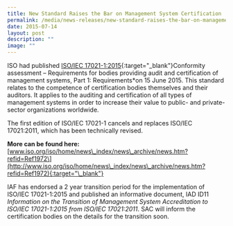 ```yaml
---
title: New Standard Raises the Bar on Management System Certification
permalink: /media/news-releases/new-standard-raises-the-bar-on-management-system-certification/
date: 2015-07-14
layout: post
description: ""
image: ""
---
```

ISO had published [ISO/IEC 17021-1:2015](http://www.iso.org/obp/ui/#iso:std:iso-iec:17021:-1:ed-1:v1:en){:target="\_blank"}Conformity assessment – Requirements for bodies providing audit and certification of management systems, Part 1: Requirements*on 15 June 2015. This standard relates to the competence of certification bodies themselves and their auditors. It applies to the auditing and certification of all types of management systems in order to increase their value to public- and private-sector organizations worldwide.
 
The first edition of ISO/IEC 17021-1 cancels and replaces ISO/IEC 17021:2011, which has been technically revised.  
 
**More can be found here:** [www.iso.org/iso/home/news\_index/news\_archive/news.htm?refid=Ref1972\](http://www.iso.org/iso/home/news\_index/news\_archive/news.htm?refid=Ref1972){:target="\_blank"}
 
IAF has endorsed a 2 year transition period for the implementation of ISO/IEC 17021-1:2015 and published an informative document, IAD ID11 *Information on the Transition of Management System Accreditation to ISO/IEC 17021-1:2015 from ISO/IEC 17021:2011*. SAC will inform the certification bodies on the details for the transition soon.